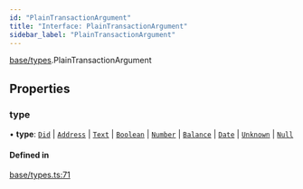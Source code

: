```yaml
---
id: "PlainTransactionArgument"
title: "Interface: PlainTransactionArgument"
sidebar_label: "PlainTransactionArgument"
---
```


[base/types](../../../../modules/Base/Types/Types.md).PlainTransactionArgument

## Properties

### type

• **type**: [`Did`](../../../../enums/Base/Types/TransactionArgumentType/TransactionArgumentType.md#did) \| [`Address`](../../../../enums/Base/Types/TransactionArgumentType/TransactionArgumentType.md#address) \| [`Text`](../../../../enums/Base/Types/TransactionArgumentType/TransactionArgumentType.md#text) \| [`Boolean`](../../../../enums/Base/Types/TransactionArgumentType/TransactionArgumentType.md#boolean) \| [`Number`](../../../../enums/Base/Types/TransactionArgumentType/TransactionArgumentType.md#number) \| [`Balance`](../../../../enums/Base/Types/TransactionArgumentType/TransactionArgumentType.md#balance) \| [`Date`](../../../../enums/Base/Types/TransactionArgumentType/TransactionArgumentType.md#date) \| [`Unknown`](../../../../enums/Base/Types/TransactionArgumentType/TransactionArgumentType.md#unknown) \| [`Null`](../../../../enums/Base/Types/TransactionArgumentType/TransactionArgumentType.md#null)

#### Defined in

[base/types.ts:71](https://github.com/PolymeshAssociation/polymesh-sdk/blob/c8da9dfce/src/base/types.ts#L71)
